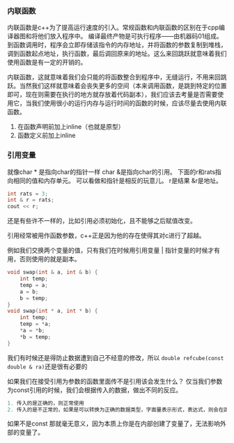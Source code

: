 ### 内联函数
内联函数是c++为了提高运行速度的引入。常规函数和内联函数的区别在于cpp编译器图和将他们放入程序中。
编译最终产物是可执行程序——由机器码01组成。
到函数调用时，程序会立即存储该指令的内存地址，并将函数的参数复制到堆栈，调到函数起点地址，执行函数，最后调回原来的地址。这么来回跳跃就意味着我们使用函数是有一定的开销的。

内联函数，这就意味着我们会只能的将函数整合到程序中，无缝运行，不用来回跳跃。当然我们这样就意味着会丧失更多的空间（本来调用函数，是跳到特定的位置即可，现在则需要在执行的地方就存放着代码副本），我们应该去考量是否需要使用它，当我们使用很小的运行内存与运行时间的函数的时候，应该尽量去使用内联函数。

1. 在函数声明前加上inline（也就是原型）
2. 函数定义前加上inline

### 引用变量
就像char * 是指向char的指针一样
char &是指向char的引用。
下面的r和rats指向相同的值和内存单元。
可以看做和指针是相反的玩意儿。
r是结果 &r是地址。
```cpp
int rats = 3;
int & r = rats;
cout << r;
```

还是有些许不一样的，比如引用必须初始化，且不能够之后赋值改变。

引用经常被用作函数参数，c++正是因为他的存在使得其对c进行了超越。

例如我们交换两个变量的值，只有我们在时候用引用变量 | 指针变量的时候才有用，否则使用的就是副本。
```cpp
void swap(int & a, int & b) {
    int temp;
    temp = a;
    a = b;
    b = temp;
}
void swap(int * a, int * b) {
    int temp;
    temp = *a;
    *a = *b;
    *b = temp;
}
```

我们有时候还是得防止数据遭到自己不经意的修改，所以
`double refcube(const double & ra)`还是很有必要的

如果我们在接受引用为参数的函数里面传不是引用该会发生什么？
仅当我们参数为const引用的时候，我们会根据传入的数据，做出不同的反应。
```cpp
1. 传入的是正确的，则正常使用
2. 传入的是不正常的，如果是可以转换为正确的数据类型，字面量表示形式，表达式，则会在函数内部创建一个临时变量存储这些处理后的结果，然后让参数对其引用。
```

如果不是const 那就毫无意义，因为本质上你是在内部创建了变量了，无法影响外部的变量了。